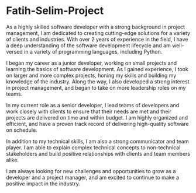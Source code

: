 # Fatih-Selim-Project
As a highly skilled software developer with a strong background in project management, I am dedicated to creating cutting-edge solutions for a variety of clients and industries. With over 2 years of experience in the field, I have a deep understanding of the software development lifecycle and am well-versed in a variety of programming languages, including Python.

I began my career as a junior developer, working on small projects and learning the basics of software development. As I gained experience, I took on larger and more complex projects, honing my skills and building my knowledge of the industry. Along the way, I also developed a strong interest in project management, and began to take on more leadership roles on my teams.

In my current role as a senior developer, I lead teams of developers and work closely with clients to ensure that their needs are met and their projects are delivered on time and within budget. I am highly organized and efficient, and have a proven track record of delivering high-quality software on schedule.

In addition to my technical skills, I am also a strong communicator and team player. I am able to explain complex technical concepts to non-technical stakeholders and build positive relationships with clients and team members alike.

I am always looking for new challenges and opportunities to grow as a developer and a project manager, and am excited to continue to make a positive impact in the industry.
